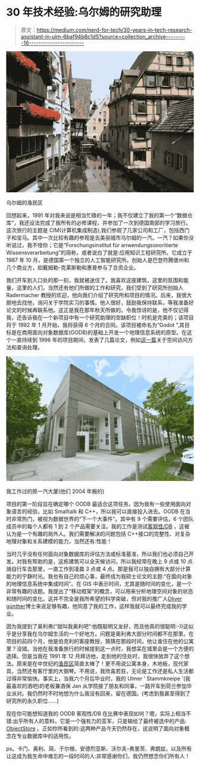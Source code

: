 # 30 年技术经验:乌尔姆的研究助理

> 原文：<https://medium.com/nerd-for-tech/30-years-in-tech-research-assistant-in-ulm-6baf94b8c1d5?source=collection_archive---------16----------------------->

![](img/1f4629b39d8eb03e7873c13766932438.png)

乌尔姆的渔民区

回想起来，1991 年对我来说是相当忙碌的一年；我不仅建立了我的第一个“数据仓库”，我还设法完成了我所有的必修课程，并参加了一次到德国南部的学习旅行。这次旅行的主题是 CIM(计算机集成制造),我们参观了几家公司和工厂，包括西门子和宝马。其中一次比较有趣的参观是去美丽城市乌尔姆的一汽。一汽？如果你没听说过，我不怪你；它是“Forschungsinstitut für anwendungsonoritierte Wissensverarbeitung”的简称，或者说白了就是:应用知识工程研究所。它成立于 1987 年 10 月，是德国第一个独立的人工智能研究所。创始人是巴登符腾堡州和几个商业方，如戴姆勒-克莱斯勒和惠普参与了合资企业。

我们开车到入口处的那一刻，我就被迷住了。我喜欢这座建筑，这里的氛围和能量，这里的人们，当然还有他们所做的工作和研究。我们受到了研究所创始人 Radermacher 教授的欢迎，他向我们介绍了研究所和项目的情况。后来，我很大胆地去找他，询问关于学院实习的事情。他人很好，鼓励我保持联系，等我准备好论文的时候再联系他。这正是我在那年秋天所做的。令我惊讶的是，他不仅记得我，还告诉我在一个新项目中有一个研究助理的空缺职位！时机是完美的；该项目将于 1992 年 1 月开始，我将获得 6 个月的合同。该项目被命名为“Godot ”,其目标是在商用面向对象数据库(OODB)的基础上开发一个地理信息系统的原型。在这个一直持续到 1996 年的项目期间，发表了几篇论文，例如[这一篇](https://citeseerx.ist.psu.edu/viewdoc/download?doi=10.1.1.50.4813&rep=rep1&type=pdf)关于空间访问方法和查询处理。

![](img/417fcf17661eb77c2fc150ce1412601c.png)

我工作过的原一汽大厦(他们 2004 年搬的)

项目的第一阶段旨在确定哪个 OODB 最适合这项任务。因为我有一些使用面向对象语言的经验，比如 Smalltalk 和 C++，所以我可以直接投入进去。OODB 在当时非常热门，被视为数据世界的“下一个大事件”。其中有 9 个需要评估，6 个团队成员中的每个人都有 1 到 2 个产品需要关注。我的工作是测试[客观性/DB](https://objectivity.com/products/objectivitydb/) ，这被认为是一个有趣的局外人。我们需要解决的问题包括 C++接口的完整性、对复杂地理对象和关系建模的能力，当然还有:性能！

当时几乎没有任何面向对象数据库的评估方法或标准基准，所以我们也必须自己开发。对我有帮助的是，这栋建筑可以全天候访问，所以我经常在晚上 9 点或 10 点骑自行车去那里，一直工作到凌晨 3 点或 4 点。那是我可以独自拥有大部分计算能力的宁静时光。我也有自己的烦心事，最终成为我硕士论文的主题:“在面向对象的地理信息系统中集成时间”。在 GIS 中表示时间，尤其是随时间的变化，是一个非常有趣的话题。我提出了“移动框架”的概念，可以用来分析地理空间对象的状态和随时间的变化。这并不完全是我所希望的科学突破，但对我的推广人[Oliver günther](https://en.wikipedia.org/wiki/Oliver_G%C3%BCnther)博士来说足够有趣，他同意了我的工作，这样我就可以最终完成我的学业。

因为我提到了奥利弗(“就叫我奥利吧”:他既聪明又友好，而且他真的很聪明:-))这似乎是分享我在乌尔姆生活的一个好地方。问题是奥利弗大部分时间都不在那里。在项目的前四个月，他是伯克利的客座教授，猜猜在那段时间，他让谁住在他的公寓里？没错。当他在我准备旅行的时候提到这一点时，我想呆在城里会是一个方便的选择。但是当我在 1991 年 12 月拜访他，走到他的住处时，我很快放弃了这个想法。原来是在中世纪的[渔民区](https://www.ulm.uno/index.php/ulm-city/fischerviertel-ulm?2287)简直太棒了！更不用说公寓本身，木地板，现代家具，当然还有客厅里的大钢琴。不用说，我欣喜若狂，无论是工作还是私人生活都过得非常愉快。事实上，当我六个月后毕业时，我的 Ulmer ' Stammkneipe '(我最喜欢的酒吧)的老板兼酒保 Jan 从学院接了朋友和同事，一路开车到荷兰参加毕业派对。我仍然时不时地想为什么我没有回来，留在德国。(考虑到我甚至得到了研究所的永久职位……)

现在你可能想知道我的 OODB 客观性/DB 在比赛中表现如何？嗯，实际上相当不错:出乎所有人的意料，它是一个强有力的亚军，只是输给了最终被选中的产品: [ObjectStore](https://ignitetech.com/objectstore/) 。正如你所看到的:这两种产品今天仍然存在，这说明了面向对象概念在专业数据库中的适用性。

ps。卡门、奥利、简、于尔根、安德烈亚斯、沃尔夫-弗里茨、弗朗兹，以及所有让这成为我生命中难忘的一段时间的人:非常感谢你们，我仍然想念你们所有人！